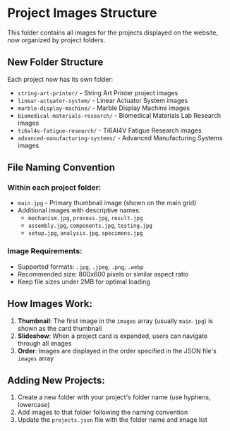 # Project Images Structure

This folder contains all images for the projects displayed on the website, now organized by project folders.

## New Folder Structure

Each project now has its own folder:
- `string-art-printer/` - String Art Printer project images
- `linear-actuator-system/` - Linear Actuator System images
- `marble-display-machine/` - Marble Display Machine images
- `biomedical-materials-research/` - Biomedical Materials Lab Research images
- `ti6al4v-fatigue-research/` - Ti6Al4V Fatigue Research images
- `advanced-manufacturing-systems/` - Advanced Manufacturing Systems images

## File Naming Convention

### Within each project folder:
- `main.jpg` - Primary thumbnail image (shown on the main grid)
- Additional images with descriptive names:
  - `mechanism.jpg`, `process.jpg`, `result.jpg`
  - `assembly.jpg`, `components.jpg`, `testing.jpg`
  - `setup.jpg`, `analysis.jpg`, `specimens.jpg`

### Image Requirements:
- Supported formats: `.jpg`, `.jpeg`, `.png`, `.webp`
- Recommended size: 800x600 pixels or similar aspect ratio
- Keep file sizes under 2MB for optimal loading

## How Images Work:

1. **Thumbnail**: The first image in the `images` array (usually `main.jpg`) is shown as the card thumbnail
2. **Slideshow**: When a project card is expanded, users can navigate through all images
3. **Order**: Images are displayed in the order specified in the JSON file's `images` array

## Adding New Projects:

1. Create a new folder with your project's folder name (use hyphens, lowercase)
2. Add images to that folder following the naming convention
3. Update the `projects.json` file with the folder name and image list